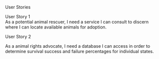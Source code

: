  User Stories
 
 User Story 1   
 As a potential animal rescuer, I need a service I can consult to discern where I can locate available animals for adoption.
 
 User Story 2  
 
 As a animal rights advocate, I need a database I can access in order to determine survival success and failure percentages for individual states. 